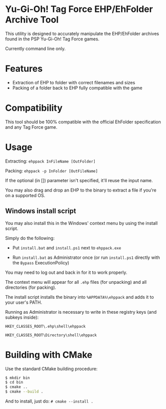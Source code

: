 # Yu-Gi-Oh! Tag Force EHP/EhFolder Archive Tool

This utility is designed to accurately manipulate the EHP/EhFolder archives found in the PSP Yu-Gi-Oh! Tag Force games.

Currently command line only.

# Features

- Extraction of EHP to folder with correct filenames and sizes
- Packing of a folder back to EHP fully compatible with the game

# Compatibility

This tool should be 100% compatible with the official EhFolder specification and any Tag Force game.

# Usage

Extracting: `ehppack InFileName [OutFolder]`

Packing: `ehppack -p InFolder [OutFileName]`

If the optional (in []) parameter isn't specified, it'll reuse the input name.

You may also drag and drop an EHP to the binary to extract a file if you're on a supported OS.

## Windows install script

You may also install this in the Windows' context menu by using the install script.

Simply do the following:

- Put `install.bat` and `install.ps1` next to `ehppack.exe`

- Run `install.bat` as Administrator once (or run `install.ps1` directly with the `Bypass` ExecutionPolicy)

You may need to log out and back in for it to work properly.

The context menu will appear for all `.ehp` files (for unpacking) and all directories (for packing).

The install script installs the binary into `%APPDATA%\ehppack` and adds it to your user's PATH.



Running as Administrator is necessary to write in these registry keys (and subkeys inside):

`HKEY_CLASSES_ROOT\.ehp\shell\ehppack`

`HKEY_CLASSES_ROOT\Directory\shell\ehppack`



# Building with CMake

Use the standard CMake building procedure:

```bash
$ mkdir bin
$ cd bin
$ cmake ..
$ cmake --build .
```

And to install, just do: `# cmake --install .`
